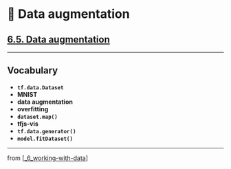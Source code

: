 # 🧮 Data augmentation

## [**6.5.** Data augmentation](https://livebook.manning.com/book/deep-learning-with-javascript/chapter-6/236)

---

## **Vocabulary**

- **`tf.data.Dataset`**
- **MNIST**
- **data augmentation**
- **overfitting**
- **`dataset.map()`**
- **tfjs-vis**
- **`tf.data.generator()`**
- **`model.fitDataset()`**

---
from [[_6_working-with-data]]

[//begin]: # "Autogenerated link references for markdown compatibility"
[_6_working-with-data]: ../_6_working-with-data.md "🧮 Working with Data"
[//end]: # "Autogenerated link references"
